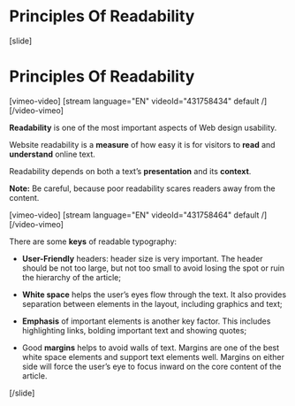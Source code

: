 # Principles Of Readability

[slide]
# Principles Of Readability

[vimeo-video]
[stream language="EN" videoId="431758434" default /]
[/video-vimeo]

**Readability** is one of the most important aspects of Web design usability.

Website readability is a **measure** of how easy it is for visitors to **read** and **understand** online text.

Readability depends on both a text’s **presentation** and its **context**.

**Note:** Be careful, because poor readability scares readers away from the content.

[vimeo-video]
[stream language="EN" videoId="431758464" default /]
[/video-vimeo]

There are some **keys** of readable typography:

* **User-Friendly** headers: header size is very important. The header should be not too large, but not too small to avoid losing the spot or ruin the hierarchy of the article;

* **White space** helps the user’s eyes flow through the text. It also provides separation between elements in the layout, including graphics and text;

* **Emphasis** of important elements is another key factor. This includes highlighting links, bolding important text and showing quotes;

* Good **margins** helps to avoid walls of text. Margins are one of the best white space elements and support text elements well. Margins on either side will force the user’s eye to focus inward on the core content of the article.

[/slide]